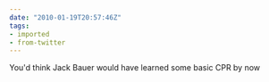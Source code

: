 ```yaml
---
date: "2010-01-19T20:57:46Z"
tags:
- imported
- from-twitter
---
```

You'd think Jack Bauer would have learned some basic CPR by now
